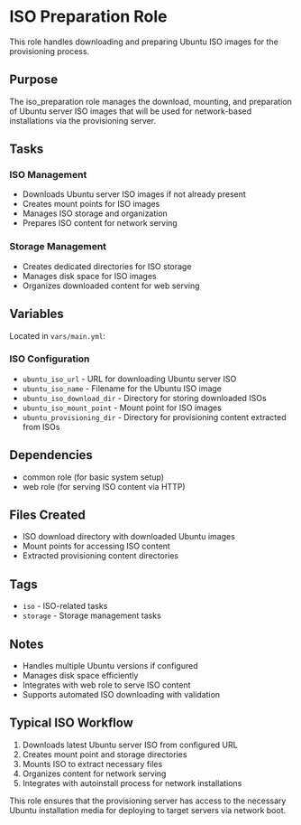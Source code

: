 # ISO Preparation Role

This role handles downloading and preparing Ubuntu ISO images for the provisioning process.

## Purpose

The iso_preparation role manages the download, mounting, and preparation of Ubuntu server ISO images that will be used for network-based installations via the provisioning server.

## Tasks

### ISO Management
- Downloads Ubuntu server ISO images if not already present
- Creates mount points for ISO images
- Manages ISO storage and organization
- Prepares ISO content for network serving

### Storage Management
- Creates dedicated directories for ISO storage
- Manages disk space for ISO images
- Organizes downloaded content for web serving

## Variables

Located in `vars/main.yml`:

### ISO Configuration
- `ubuntu_iso_url` - URL for downloading Ubuntu server ISO
- `ubuntu_iso_name` - Filename for the Ubuntu ISO image
- `ubuntu_iso_download_dir` - Directory for storing downloaded ISOs
- `ubuntu_iso_mount_point` - Mount point for ISO images
- `ubuntu_provisioning_dir` - Directory for provisioning content extracted from ISOs

## Dependencies

- common role (for basic system setup)
- web role (for serving ISO content via HTTP)

## Files Created

- ISO download directory with downloaded Ubuntu images
- Mount points for accessing ISO content
- Extracted provisioning content directories

## Tags

- `iso` - ISO-related tasks
- `storage` - Storage management tasks

## Notes

- Handles multiple Ubuntu versions if configured
- Manages disk space efficiently
- Integrates with web role to serve ISO content
- Supports automated ISO downloading with validation

## Typical ISO Workflow

1. Downloads latest Ubuntu server ISO from configured URL
2. Creates mount point and storage directories  
3. Mounts ISO to extract necessary files
4. Organizes content for network serving
5. Integrates with autoinstall process for network installations

This role ensures that the provisioning server has access to the necessary Ubuntu installation media for deploying to target servers via network boot.